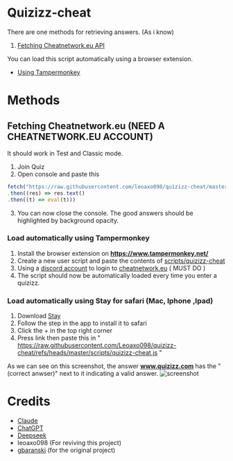 # Quizizz-cheat

There are one methods for retrieving answers. (As i know)

1. [Fetching Cheatnetwork.eu API](#fetching-quizizz-api)

You can load this script automatically using a browser extension.
- [Using Tampermonkey](#load-automatically-using-tampermonkey)

# Methods
## Fetching Cheatnetwork.eu (NEED A CHEATNETWORK.EU ACCOUNT)

It should work in Test and Classic mode.
1. Join Quiz
2. Open console and paste this
```ts
fetch("https://raw.githubusercontent.com/leoaxo098/quizizz-cheat/master/dist/bundle.js")
.then((res) => res.text()
.then((t) => eval(t)))
```
3. You can now close the console. The good answers should be highlighted by background opacity.

### Load automatically using Tampermonkey
1. Install the browser extension on **https://www.tampermonkey.net/**
2. Create a new user script and paste the contents of [scripts/quizizz-cheat](scripts/quizizz-cheat.js)
3. Using a [discord account](https://discord.com) to login to [cheatnetwork.eu](https://cheatnetwork.eu) ( MUST DO )
4. The script should now be automatically loaded every time you enter a quizizz.


### Load automatically using Stay for safari (Mac, Iphone ,Ipad)
1. Download [Stay](https://apps.apple.com/us/app/stay-for-safari/id1591620171)
2. Follow the step in the app to install it to safari
3. Click the + in the top right corner
4. Press link then paste this in " https://raw.githubusercontent.com/Leoaxo098/quizizz-cheat/refs/heads/master/scripts/quizizz-cheat.js "


As we can see on this screenshot, the answer **www.quizizz.com** has the "(correct anwser)" next to it indicating a valid answer.
![screenshot](/docs/screenshot_1.png)


# Credits
- [Claude](https://claude.ai)
- [ChatGPT](https://chatgpt.com)
- [Deepseek](https://chat.deepseek.com)
- leoaxo098 (For reviving this project)
- [gbaranski](https://github.com/gbaranski/quizizz-cheat) (for the original project)
